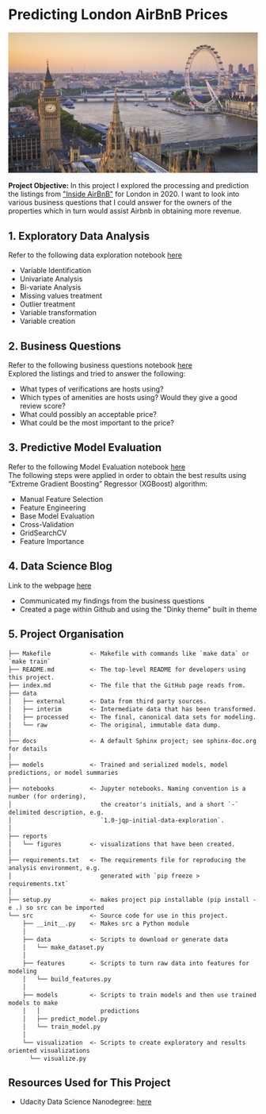 # Predicting London AirBnB Prices

<kbd> <img src="reports/figures/London.jpg" alt="drawing"/> </kbd>

**Project Objective:** In this project I explored the processing and prediction the listings from ["Inside AirBnB"](http://insideairbnb.com/get-the-data.html) for London in 2020. I want to look into various business questions that I could answer for the owners of the properties which in turn would assist Airbnb in obtaining more revenue.

## 1. Exploratory Data Analysis
Refer to the following data exploration notebook [here](https://github.com/waltersmac/AirBnB-London-2020/blob/master/notebooks/1.0-rw-data-exploration.ipynb)
  * Variable Identification
  * Univariate Analysis
  * Bi-variate Analysis
  * Missing values treatment
  * Outlier treatment
  * Variable transformation
  * Variable creation

## 2. Business Questions
Refer to the following business questions notebook [here](https://github.com/waltersmac/AirBnB-London-2020/blob/master/notebooks/1.0-rw-business-questions.ipynb) <br>
Explored the listings and tried to answer the following:
  * What types of verifications are hosts using?
  * Which types of amenities are hosts using? Would they give a good review score?
  * What could possibly an acceptable price?
  * What could be the most important to the price?

## 3. Predictive Model Evaluation
Refer to the following Model Evaluation notebook [here](https://github.com/waltersmac/AirBnB-London-2020/blob/master/notebooks/1.0-rw-model-exploration.ipynbM) <br>
The following steps were applied in order to obtain the best results using “Extreme Gradient Boosting” Regressor (XGBoost) algorithm:
  * Manual Feature Selection
  * Feature Engineering
  * Base Model Evaluation
  * Cross-Validation
  * GridSearchCV
  * Feature Importance

## 4. Data Science Blog
Link to the webpage [here ](https://waltersmac.github.io/Predicting-AirBnB-Prices/) <br>
  * Communicated my findings from the business questions
  * Created a page within Github and using the "Dinky theme" built in theme


## 5. Project Organisation

    ├── Makefile           <- Makefile with commands like `make data` or `make train`
    ├── README.md          <- The top-level README for developers using this project.
    ├── index.md           <- The file that the GitHub page reads from.
    ├── data
    │   ├── external       <- Data from third party sources.
    │   ├── interim        <- Intermediate data that has been transformed.
    │   ├── processed      <- The final, canonical data sets for modeling.
    │   └── raw            <- The original, immutable data dump.
    │
    ├── docs               <- A default Sphinx project; see sphinx-doc.org for details
    │
    ├── models             <- Trained and serialized models, model predictions, or model summaries
    │
    ├── notebooks          <- Jupyter notebooks. Naming convention is a number (for ordering),
    │                         the creator's initials, and a short `-` delimited description, e.g.
    │                         `1.0-jqp-initial-data-exploration`.
    │
    ├── reports
    │   └── figures        <- visualizations that have been created.
    │
    ├── requirements.txt   <- The requirements file for reproducing the analysis environment, e.g.
    │                         generated with `pip freeze > requirements.txt`
    │
    ├── setup.py           <- makes project pip installable (pip install -e .) so src can be imported
    └── src                <- Source code for use in this project.
        ├── __init__.py    <- Makes src a Python module
        │
        ├── data           <- Scripts to download or generate data
        │   └── make_dataset.py
        │
        ├── features       <- Scripts to turn raw data into features for modeling
        │   └── build_features.py
        │
        ├── models         <- Scripts to train models and then use trained models to make
        │   │                 predictions
        │   ├── predict_model.py
        │   └── train_model.py
        │
        └── visualization  <- Scripts to create exploratory and results oriented visualizations
          └── visualize.py


## Resources Used for This Project
  * Udacity Data Science Nanodegree: [here](https://www.udacity.com/course/data-scientist-nanodegree--nd025) <br>
